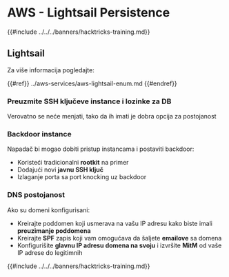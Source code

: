 # AWS - Lightsail Persistence

{{#include ../../../banners/hacktricks-training.md}}

## Lightsail

Za više informacija pogledajte:

{{#ref}}
../aws-services/aws-lightsail-enum.md
{{#endref}}

### Preuzmite SSH ključeve instance i lozinke za DB

Verovatno se neće menjati, tako da ih imati je dobra opcija za postojanost

### Backdoor instance

Napadač bi mogao dobiti pristup instancama i postaviti backdoor:

- Koristeći tradicionalni **rootkit** na primer
- Dodajući novi **javnu SSH ključ**
- Izlaganje porta sa port knocking uz backdoor

### DNS postojanost

Ako su domeni konfigurisani:

- Kreirajte poddomen koji usmerava na vašu IP adresu kako biste imali **preuzimanje poddomena**
- Kreirajte **SPF** zapis koji vam omogućava da šaljete **emailove** sa domena
- Konfigurišite **glavnu IP adresu domena na svoju** i izvršite **MitM** od vaše IP adrese do legitimnih

{{#include ../../../banners/hacktricks-training.md}}
